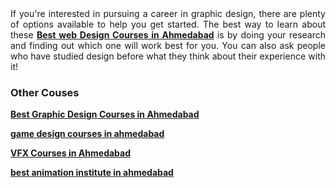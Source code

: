 <div style="text-align: justify;">If you're interested in pursuing a career in graphic design, there are plenty of options available to help you get started. The best way to learn about these <strong><a title="Best web Design Courses in Ahmedabad" href="https://arenaanimationahmedabad.com/courses/web-design/" rel="follow">Best web Design Courses in Ahmedabad</a></strong> is by doing your research and finding out which one will work best for you. You can also ask people who have studied design before what they think about their experience with it!</div>
<h3 style="text-align: justify;">Other Couses</h3>
<p style="text-align: justify;"><strong><a title="graphic design classes in ahmedabad" href="https://arenaanimationahmedabad.com/courses/graphics-design">Best Graphic Design Courses in Ahmedabad</a></strong></p>
<p style="text-align: justify;"><strong><a title="Game Design Courses in Ahmedabad" href="https://arenaanimationahmedabad.com/courses/game-design-development/">game design courses in ahmedabad</a></strong></p>
<p style="text-align: justify;"><strong><a title="VFX Courses in Ahmedabad" href="https://arenaanimationahmedabad.com/courses/vfx/">VFX Courses in Ahmedabad</a></strong></p>
<p style="text-align: justify;"><strong><a title="best animation institute in ahmedabad" href="https://arenaanimationahmedabad.com/courses/animation/">best animation institute in ahmedabad</a></strong></p>
